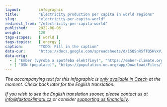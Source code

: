 ```yaml
---
layout:        infographic
title:         "Electricity production per capita in world regions"
slug:          "electricity-per-capita-world"
redirect_from: "/electricity-per-capita-world"
published:     2022-06-06
weight:        120
tags-scopes:   [ world ]
tags-topics:   [ energy ]
caption:       "TODO: Fill in the caption"
data-our:      "https://docs.google.com/spreadsheets/d/1SQSnRSfTQ5HVxVJvwj4igfl22hyblYVjDo_INceKy4I"
data-orig:
  - [ "Ember (výroba a spotřeba elektřiny)", "https://ember-climate.org/project/data-global-electricity-review/" ]
  - [ "OSN (populace)", "https://population.un.org/wpp/Download/Files/1_Indicators%20(Standard)/EXCEL_FILES/1_Population/WPP2019_POP_F01_1_TOTAL_POPULATION_BOTH_SEXES.xlsx" ]
---
```


_The accompanying text for this infographic is [only available in Czech](https://faktaoklimatu.cz/infografiky/elektrina-na-osobu-svet) at the moment. Check back later for the English translation._

_If you wish to see the English translation sooner, please contact us at [info@faktaoklimatu.cz](mailto:info@faktaoklimatu.cz) or consider [supporting us financially](https://www.darujme.cz/projekt/1203742)._
